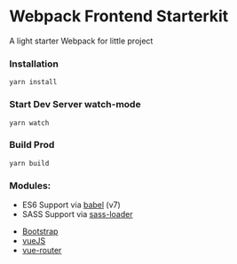 # Webpack Frontend Starterkit

A light starter Webpack for little project

### Installation

```
yarn install
```

### Start Dev Server watch-mode

```
yarn watch
```

### Build Prod

```
yarn build
```

### Modules:

* ES6 Support via [babel](https://babeljs.io/) (v7)
* SASS Support via [sass-loader](https://github.com/jtangelder/sass-loader)
- [Bootstrap](https://getbootstrap.com/docs/4.3/getting-started/introduction/)
- [vueJS](https://vuejs.org/v2/guide/)
- [vue-router](https://router.vuejs.org/guide/)